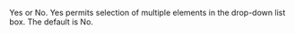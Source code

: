 Yes or No. Yes permits selection of multiple elements in the drop-down list box. The default
is No.
